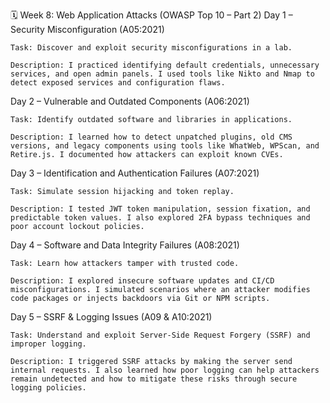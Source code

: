 🗓️ Week 8: Web Application Attacks (OWASP Top 10 – Part 2)
Day 1 – Security Misconfiguration (A05:2021)

    Task: Discover and exploit security misconfigurations in a lab.

    Description: I practiced identifying default credentials, unnecessary services, and open admin panels. I used tools like Nikto and Nmap to detect exposed services and configuration flaws.

Day 2 – Vulnerable and Outdated Components (A06:2021)

    Task: Identify outdated software and libraries in applications.

    Description: I learned how to detect unpatched plugins, old CMS versions, and legacy components using tools like WhatWeb, WPScan, and Retire.js. I documented how attackers can exploit known CVEs.

Day 3 – Identification and Authentication Failures (A07:2021)

    Task: Simulate session hijacking and token replay.

    Description: I tested JWT token manipulation, session fixation, and predictable token values. I also explored 2FA bypass techniques and poor account lockout policies.

Day 4 – Software and Data Integrity Failures (A08:2021)

    Task: Learn how attackers tamper with trusted code.

    Description: I explored insecure software updates and CI/CD misconfigurations. I simulated scenarios where an attacker modifies code packages or injects backdoors via Git or NPM scripts.

Day 5 – SSRF & Logging Issues (A09 & A10:2021)

    Task: Understand and exploit Server-Side Request Forgery (SSRF) and improper logging.

    Description: I triggered SSRF attacks by making the server send internal requests. I also learned how poor logging can help attackers remain undetected and how to mitigate these risks through secure logging policies.
